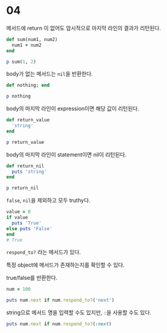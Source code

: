 # 04

메서드에 return 이 없어도 암시적으로 마지막 라인의 결과가 리턴된다.

```rb
def sum(num1, num2)
  num1 + num2
end

p sum(1, 2)
```

body가 없는 메서드는 `nil`을 반환한다.

```rb
def nothing; end

p nothing
```

body의 마지막 라인이 expression이면 해당 값이 리턴된다.

```rb
def return_value
  'string'
end

p return_value
```

body의 마지막 라인이 statement이면 nil이 리턴된다.

```rb
def return_nil
  puts 'string'
end

p return_nil
```

`false`, `nil`을 제외하고 모두 truthy다.

```rb
value = 0
if value
  puts 'True'
else puts 'False'
end
# True
```

`respond_to?` 라는 메서드가 있다.

특정 object에 메서드가 존재하는지를 확인할 수 있다.

true/false를 반환한다.

```rb
num = 100

puts num.next if num.respond_to?('next')
```

string으로 메서드 명을 입력할 수도 있지만, `:`을 사용할 수도 있다.

```rb
puts num.next if num.respond_to?(:next)
```

